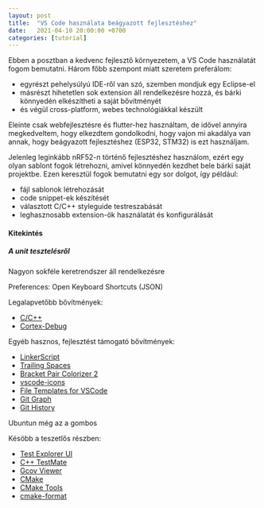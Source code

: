 ```yaml
---
layout: post
title:  "VS Code használata beágyazott fejlesztéshez"
date:   2021-04-10 20:00:00 +0700
categories: [tutorial]
---
```


Ebben a posztban a kedvenc fejlesztő környezetem, a VS Code használatát fogom bemutatni.
Három főbb szempont miatt szeretem preferálom:
- egyrészt pehelysúlyú IDE-ről van szó, szemben mondjuk egy Eclipse-el
- másrészt hihetetlen sok extension áll rendelkezésre hozzá, és bárki könnyedén elkészítheti a saját bővítményét
- és végül cross-platform, webes technológiákkal készült

Eleinte csak webfejlesztésre és flutter-hez használtam, de idővel annyira megkedveltem, hogy elkezdtem gondolkodni, hogy vajon mi akadálya van annak, hogy beágyazott fejlesztéshez (ESP32, STM32) is ezt használjam.

Jelenleg leginkább nRF52-n történő fejlesztéshez használom, ezért egy olyan sablont fogok létrehozni, amivel könnyedén kezdhet bele bárki saját projektbe.
Ezen keresztül fogok bemutatni egy sor dolgot, így például:
- fájl sablonok létrehozását
- code snippet-ek készítését
- választott C/C++ styleguide testreszabását
- leghasznosabb extension-ök használatát és konfigurálását

#### Kitekintés

##### A unit tesztelésről

Nagyon sokféle keretrendszer áll rendelkezésre

Preferences: Open Keyboard Shortcuts (JSON)


Legalapvetőbb bővítmények:
- [C/C++](https://marketplace.visualstudio.com/items?itemName=ms-vscode.cpptools)
- [Cortex-Debug](https://marketplace.visualstudio.com/items?itemName=marus25.cortex-debug)

Egyéb hasznos, fejlesztést támogató bővítmények:
- [LinkerScript](https://marketplace.visualstudio.com/items?itemName=ZixuanWang.linkerscript)
- [Trailing Spaces](https://marketplace.visualstudio.com/items?itemName=shardulm94.trailing-spaces)
- [Bracket Pair Colorizer 2](https://marketplace.visualstudio.com/items?itemName=CoenraadS.bracket-pair-colorizer-2)
- [vscode-icons](https://marketplace.visualstudio.com/items?itemName=vscode-icons-team.vscode-icons)
- [File Templates for VSCode](https://marketplace.visualstudio.com/items?itemName=bam.vscode-file-templates)
- [Git Graph](https://marketplace.visualstudio.com/items?itemName=mhutchie.git-graph)
- [Git History](https://marketplace.visualstudio.com/items?itemName=donjayamanne.githistory)

Ubuntun még az a gombos

Késöbb a teszetlős részben:
- [Test Explorer UI](https://marketplace.visualstudio.com/items?itemName=hbenl.vscode-test-explorer)
- [C++ TestMate](https://marketplace.visualstudio.com/items?itemName=matepek.vscode-catch2-test-adapter)
- [Gcov Viewer](https://marketplace.visualstudio.com/items?itemName=JacquesLucke.gcov-viewer)
- [CMake](https://marketplace.visualstudio.com/items?itemName=twxs.cmake)
- [CMake Tools](https://marketplace.visualstudio.com/items?itemName=ms-vscode.cmake-tools)
- [cmake-format](https://marketplace.visualstudio.com/items?itemName=cheshirekow.cmake-format)

